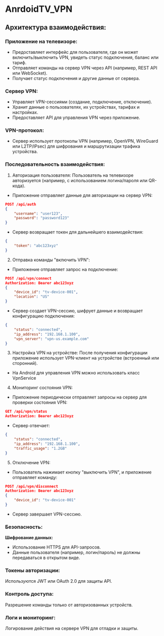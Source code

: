 # AnrdoidTV_VPN
## Архитектура взаимодействия:
### Приложение на телевизоре:
- Предоставляет интерфейс для пользователя, где он может включить/выключить VPN, увидеть статус подключения, баланс или тариф.
- Отправляет команды на сервер VPN через API (например, REST API или WebSocket).
- Получает статус подключения и другие данные от сервера.

### Сервер VPN:
- Управляет VPN-сессиями (создание, подключение, отключение).
- Хранит данные о пользователях, их устройствах, тарифах и настройках.
- Предоставляет API для управления VPN через приложение.

### VPN-протокол:
- Сервер использует протоколы VPN (например, OpenVPN, WireGuard или L2TP/IPsec) для шифрования и маршрутизации трафика устройства.
### Последовательность взаимодействия:
1. Авторизация пользователя:
Пользователь на телевизоре авторизуется (например, с использованием логина/пароля или QR-кода).
- Приложение отправляет данные для авторизации на сервер VPN:
```json
POST /api/auth
{
    "username": "user123",
    "password": "password123"
}
```
- Сервер возвращает токен для дальнейшего взаимодействия:
```json
{
    "token": "abc123xyz"
}
```
2. Отправка команды "включить VPN":
- Приложение отправляет запрос на подключение:
```json
POST /api/vpn/connect
Authorization: Bearer abc123xyz
{
    "device_id": "tv-device-001",
    "location": "US"
}
```
- Сервер создает VPN-сессию, шифрует данные и возвращает конфигурацию подключения:
```json
{
    "status": "connected",
    "ip_address": "192.168.1.100",
    "vpn_server": "vpn-us.example.com"
}
```
3. Настройка VPN на устройстве:
После получения конфигурации приложение использует VPN-клиент на устройстве (встроенный или сторонний).
- На Android для управления VPN можно использовать класс VpnService
4. Мониторинг состояния VPN:
- Приложение периодически отправляет запросы на сервер для проверки состояния VPN:
```json
GET /api/vpn/status
Authorization: Bearer abc123xyz
```
- Сервер отвечает:
```json
{
    "status": "connected",
    "ip_address": "192.168.1.100",
    "traffic_usage": "1.2GB"
}
```
5. Отключение VPN:
- Пользователь нажимает кнопку "выключить VPN", и приложение отправляет команду:
```json
POST /api/vpn/disconnect
Authorization: Bearer abc123xyz
{
    "device_id": "tv-device-001"
}
```
- Сервер завершает VPN-сессию.
### Безопасность:
**Шифрование данных:**

- Использование HTTPS для API-запросов.
- Данные пользователя (например, логин/пароль) не должны передаваться в открытом виде.
### Токены авторизации:

Используются JWT или OAuth 2.0 для защиты API.
### Контроль доступа:

Разрешение команды только от авторизованных устройств.
### Логи и мониторинг:
Логирование действия на сервере VPN для отладки и защиты.
